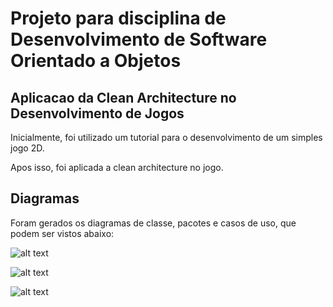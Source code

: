 # Projeto para disciplina de Desenvolvimento de Software Orientado a Objetos

## Aplicacao da Clean Architecture no Desenvolvimento de Jogos

Inicialmente, foi utilizado um tutorial para o desenvolvimento de um simples jogo 2D.

Apos isso, foi aplicada a clean architecture no jogo.

## Diagramas

Foram gerados os diagramas de classe, pacotes e casos de uso, que podem ser vistos abaixo:

![alt text]([http://url/to/img.png](https://github.com/yohandp/snakegame-cleanarchitecture/tree/main/Diagramas/ClassDiagram.png))

![alt text]([http://url/to/img.png](https://github.com/yohandp/snakegame-cleanarchitecture/tree/main/Diagramas/PackageDiagram.png))

![alt text]([http://url/to/img.png](https://github.com/yohandp/snakegame-cleanarchitecture/tree/main/Diagramas/UseCaseDiagram.png))
